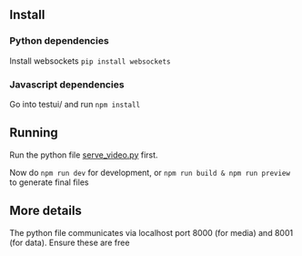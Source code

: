 ## Install
### Python dependencies
Install websockets `pip install websockets`
### Javascript dependencies
Go into testui/ and run `npm install`

## Running
Run the python file [serve_video.py](./serve_video.py) first.

Now do `npm run dev` for development, or `npm run build & npm run preview` to generate final files

## More details

The python file communicates via localhost port 8000 (for media) and 8001 (for data). Ensure these are free
